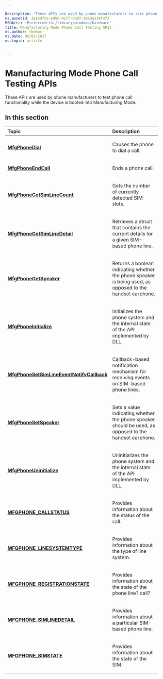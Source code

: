 ```yaml
---

Description: 'These APIs are used by phone manufacturers to test phone call functionality while the device is booted into Manufacturing Mode.'
ms.assetid: 3a1bdf3e-e95d-4277-bad7-1063a138f473
MSHAttr: 'PreferredLib:/library/windows/hardware'
title: Manufacturing Mode Phone Call Testing APIs
ms.author: themar
ms.date: 05/02/2017
ms.topic: article


---
```


# Manufacturing Mode Phone Call Testing APIs

These APIs are used by phone manufacturers to test phone call functionality while the device is booted into Manufacturing Mode.

## <span id="in_this_section"></span>In this section


<table>
<colgroup>
<col width="50%" />
<col width="50%" />
</colgroup>
<thead>
<tr class="header">
<th align="left">Topic</th>
<th align="left">Description</th>
</tr>
</thead>
<tbody>
<tr class="odd">
<td align="left"><p><a href="mfgphonedial.md" data-raw-source="[&lt;strong&gt;MfgPhoneDial&lt;/strong&gt;](mfgphonedial.md)"><strong>MfgPhoneDial</strong></a></p></td>
<td align="left"><p>Causes the phone to dial a call.</p></td>
</tr>
<tr class="even">
<td align="left"><p><a href="mfgphoneendcall.md" data-raw-source="[&lt;strong&gt;MfgPhoneEndCall&lt;/strong&gt;](mfgphoneendcall.md)"><strong>MfgPhoneEndCall</strong></a></p></td>
<td align="left"><p>Ends a phone call.</p></td>
</tr>
<tr class="odd">
<td align="left"><p><a href="mfgphonegetsimlinecount.md" data-raw-source="[&lt;strong&gt;MfgPhoneGetSimLineCount&lt;/strong&gt;](mfgphonegetsimlinecount.md)"><strong>MfgPhoneGetSimLineCount</strong></a></p></td>
<td align="left"><p>Gets the number of currently detected SIM slots.</p></td>
</tr>
<tr class="even">
<td align="left"><p><a href="mfgphonegetsimlinedetail.md" data-raw-source="[&lt;strong&gt;MfgPhoneGetSimLineDetail&lt;/strong&gt;](mfgphonegetsimlinedetail.md)"><strong>MfgPhoneGetSimLineDetail</strong></a></p></td>
<td align="left"><p>Retrieves a struct that contains the current details for a given SIM-based phone line.</p></td>
</tr>
<tr class="odd">
<td align="left"><p><a href="mfgphonegetspeaker.md" data-raw-source="[&lt;strong&gt;MfgPhoneGetSpeaker&lt;/strong&gt;](mfgphonegetspeaker.md)"><strong>MfgPhoneGetSpeaker</strong></a></p></td>
<td align="left"><p>Returns a boolean indicating whether the phone speaker is being used, as opposed to the handset earphone.</p></td>
</tr>
<tr class="even">
<td align="left"><p><a href="mfgphoneinitialize.md" data-raw-source="[&lt;strong&gt;MfgPhoneInitialize&lt;/strong&gt;](mfgphoneinitialize.md)"><strong>MfgPhoneInitialize</strong></a></p></td>
<td align="left"><p>Initializes the phone system and the internal state of the API implemented by DLL.</p></td>
</tr>
<tr class="odd">
<td align="left"><p><a href="mfgphonesetsimlineeventnotifycallback.md" data-raw-source="[&lt;strong&gt;MfgPhoneSetSimLineEventNotifyCallback&lt;/strong&gt;](mfgphonesetsimlineeventnotifycallback.md)"><strong>MfgPhoneSetSimLineEventNotifyCallback</strong></a></p></td>
<td align="left"><p>Callback-based notification mechanism for receiving events on SIM-based phone lines.</p></td>
</tr>
<tr class="even">
<td align="left"><p><a href="mfgphonesetspeaker.md" data-raw-source="[&lt;strong&gt;MfgPhoneSetSpeaker&lt;/strong&gt;](mfgphonesetspeaker.md)"><strong>MfgPhoneSetSpeaker</strong></a></p></td>
<td align="left"><p>Sets a value indicating whether the phone speaker should be used, as opposed to the handset earphone.</p></td>
</tr>
<tr class="odd">
<td align="left"><p><a href="mfgphoneuninitialize.md" data-raw-source="[&lt;strong&gt;MfgPhoneUninitialize&lt;/strong&gt;](mfgphoneuninitialize.md)"><strong>MfgPhoneUninitialize</strong></a></p></td>
<td align="left"><p>Uninitializes the phone system and the internal state of the API implemented by DLL.</p></td>
</tr>
<tr class="even">
<td align="left"><p><a href="mfgphone-callstatus.md" data-raw-source="[&lt;strong&gt;MFGPHONE_CALLSTATUS&lt;/strong&gt;](mfgphone-callstatus.md)"><strong>MFGPHONE_CALLSTATUS</strong></a></p></td>
<td align="left"><p>Provides information about the status of the call.</p></td>
</tr>
<tr class="odd">
<td align="left"><p><a href="mfgphone-linesystemtype.md" data-raw-source="[&lt;strong&gt;MFGPHONE_LINESYSTEMTYPE&lt;/strong&gt;](mfgphone-linesystemtype.md)"><strong>MFGPHONE_LINESYSTEMTYPE</strong></a></p></td>
<td align="left"><p>Provides information about the type of line system.</p></td>
</tr>
<tr class="even">
<td align="left"><p><a href="mfgphone-registrationstate.md" data-raw-source="[&lt;strong&gt;MFGPHONE_REGISTRATIONSTATE&lt;/strong&gt;](mfgphone-registrationstate.md)"><strong>MFGPHONE_REGISTRATIONSTATE</strong></a></p></td>
<td align="left"><p>Provides information about the state of the phone line? call?</p></td>
</tr>
<tr class="odd">
<td align="left"><p><a href="mfgphone-simlinedetail.md" data-raw-source="[&lt;strong&gt;MFGPHONE_SIMLINEDETAIL&lt;/strong&gt;](mfgphone-simlinedetail.md)"><strong>MFGPHONE_SIMLINEDETAIL</strong></a></p></td>
<td align="left"><p>Provides information about a particular SIM-based phone line.</p></td>
</tr>
<tr class="even">
<td align="left"><p><a href="mfgphone-simstate.md" data-raw-source="[&lt;strong&gt;MFGPHONE_SIMSTATE&lt;/strong&gt;](mfgphone-simstate.md)"><strong>MFGPHONE_SIMSTATE</strong></a></p></td>
<td align="left"><p>Provides information about the state of the SIM.</p></td>
</tr>
</tbody>
</table>

 

 

 





